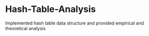 # Hash-Table-Analysis
Implemented hash table data structure and provided empirical and theoretical analysis
